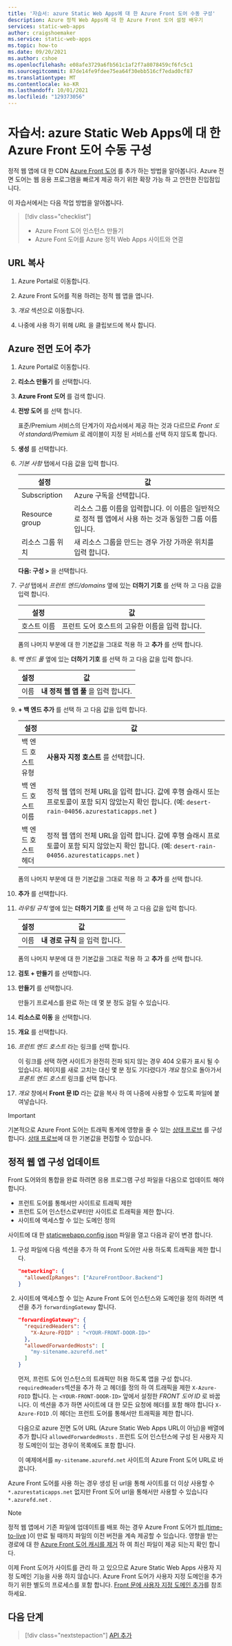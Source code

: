 ```yaml
---
title: '자습서: azure Static Web Apps에 대 한 Azure Front 도어 수동 구성'
description: Azure 정적 Web Apps에 대 한 Azure Front 도어 설정 배우기
services: static-web-apps
author: craigshoemaker
ms.service: static-web-apps
ms.topic: how-to
ms.date: 09/20/2021
ms.author: cshoe
ms.openlocfilehash: e08afe3729a6fb561c1af2f7a8078459cf6fc5c1
ms.sourcegitcommit: 87de14fe9fdee75ea64f30ebb516cf7edad0cf87
ms.translationtype: MT
ms.contentlocale: ko-KR
ms.lasthandoff: 10/01/2021
ms.locfileid: "129373056"
---
```

# <a name="tutorial-manually-configure-azure-front-door-for-azure-static-web-apps"></a>자습서: azure Static Web Apps에 대 한 Azure Front 도어 수동 구성

정적 웹 앱에 대 한 CDN [Azure Front 도어](../frontdoor/front-door-overview.md) 를 추가 하는 방법을 알아봅니다.  Azure 전면 도어는 웹 응용 프로그램을 빠르게 제공 하기 위한 확장 가능 하 고 안전한 진입점입니다.

이 자습서에서는 다음 작업 방법을 알아봅니다.

> [!div class="checklist"]
>
> - Azure Front 도어 인스턴스 만들기
> - Azure Font 도어를 Azure 정적 Web Apps 사이트와 연결

## <a name="copy-url"></a>URL 복사

1. Azure Portal로 이동합니다.

1. Azure Front 도어를 적용 하려는 정적 웹 앱을 엽니다.

1. *개요* 섹션으로 이동합니다.

1. 나중에 사용 하기 위해 *URL* 을 클립보드에 복사 합니다.

## <a name="add-azure-front-door"></a>Azure 전면 도어 추가

1. Azure Portal로 이동합니다.

1. **리소스 만들기** 를 선택합니다.

1. **Azure Front 도어** 를 검색 합니다.

1. **전방 도어** 를 선택 합니다.

    표준/Premium 서비스의 단계가이 자습서에서 제공 하는 것과 다르므로 *Front 도어 standard/Premium* 로 레이블이 지정 된 서비스를 선택 하지 않도록 합니다.

1. **생성** 를 선택합니다.

1. *기본 사항* 탭에서 다음 값을 입력 합니다.

    | 설정 | 값 |
    |---|---|
    | Subscription | Azure 구독을 선택합니다. |
    | Resource group | 리소스 그룹 이름을 입력합니다. 이 이름은 일반적으로 정적 웹 앱에서 사용 하는 것과 동일한 그룹 이름입니다. |
    | 리소스 그룹 위치 | 새 리소스 그룹을 만드는 경우 가장 가까운 위치를 입력 합니다. |

    **다음: 구성 >** 을 선택합니다.

1. *구성* 탭에서 *프런트 엔드/domains* 옆에 있는 **더하기 기호** 를 선택 하 고 다음 값을 입력 합니다.

    | 설정 | 값 |
    |---|---|
    | 호스트 이름 | 프런트 도어 호스트의 고유한 이름을 입력 합니다. |

    폼의 나머지 부분에 대 한 기본값을 그대로 적용 하 고 **추가** 를 선택 합니다.

1. *백 엔드 풀* 옆에 있는 **더하기 기호** 를 선택 하 고 다음 값을 입력 합니다.

    | 설정 | 값 |
    |---|---|
    | 이름 | **내 정적 웹 앱 풀** 을 입력 합니다. |

1. **+ 백 엔드 추가** 를 선택 하 고 다음 값을 입력 합니다.

    | 설정 | 값 |
    |---|---|
    | 백 엔드 호스트 유형 | **사용자 지정 호스트** 를 선택합니다. |
    | 백 엔드 호스트 이름 | 정적 웹 앱의 전체 URL을 입력 합니다. 값에 후행 슬래시 또는 프로토콜이 포함 되지 않았는지 확인 합니다. (예: `desert-rain-04056.azurestaticapps.net` )  |
    | 백 엔드 호스트 헤더 | 정적 웹 앱의 전체 URL을 입력 합니다. 값에 후행 슬래시 프로토콜이 포함 되지 않았는지 확인 합니다. (예: `desert-rain-04056.azurestaticapps.net` ) |

    폼의 나머지 부분에 대 한 기본값을 그대로 적용 하 고 **추가** 를 선택 합니다.

1. **추가** 를 선택합니다.

1. *라우팅 규칙* 옆에 있는 **더하기 기호** 를 선택 하 고 다음 값을 입력 합니다.

    | 설정 | 값 |
    |---|---|
    | 이름 | **내 경로 규칙** 을 입력 합니다. |

    폼의 나머지 부분에 대 한 기본값을 그대로 적용 하 고 **추가** 를 선택 합니다.

1. **검토 + 만들기** 를 선택합니다.

1. **만들기** 를 선택합니다.

    만들기 프로세스를 완료 하는 데 몇 분 정도 걸릴 수 있습니다.

1. **리소스로 이동** 을 선택합니다.

1. **개요** 를 선택합니다.

1. *프런트 엔드 호스트* 라는 링크를 선택 합니다.

    이 링크를 선택 하면 사이트가 완전히 전파 되지 않는 경우 404 오류가 표시 될 수 있습니다. 페이지를 새로 고치는 대신 몇 분 정도 기다렸다가 *개요* 창으로 돌아가서 *프론트 엔드 호스트* 링크를 선택 합니다.

1. *개요* 창에서 **Front 문 ID** 라는 값을 복사 하 여 나중에 사용할 수 있도록 파일에 붙여넣습니다.

> [!IMPORTANT]
> 기본적으로 Azure Front 도어는 트래픽 통계에 영향을 줄 수 있는 [상태 프로브](../frontdoor/front-door-health-probes.md) 를 구성 합니다. [상태 프로브](../frontdoor/front-door-health-probes.md)에 대 한 기본값을 편집할 수 있습니다.

## <a name="update-static-web-app-configuration"></a>정적 웹 앱 구성 업데이트

Front 도어와의 통합을 완료 하려면 응용 프로그램 구성 파일을 다음으로 업데이트 해야 합니다.

- 프런트 도어를 통해서만 사이트로 트래픽 제한
- 프런트 도어 인스턴스로부터만 사이트로 트래픽을 제한 합니다.
- 사이트에 액세스할 수 있는 도메인 정의

사이트에 대 한 [staticwebapp.config json](configuration.md) 파일을 열고 다음과 같이 변경 합니다.

1. 구성 파일에 다음 섹션을 추가 하 여 Front 도어만 사용 하도록 트래픽을 제한 합니다.

    ```json
    "networking": {
      "allowedIpRanges": ["AzureFrontDoor.Backend"]
    }
    ```

1. 사이트에 액세스할 수 있는 Azure Front 도어 인스턴스와 도메인을 정의 하려면 섹션을 추가 `forwardingGateway` 합니다.

    ```json
    "forwardingGateway": {
      "requiredHeaders": {
        "X-Azure-FDID" : "<YOUR-FRONT-DOOR-ID>"
      },
      "allowedForwardedHosts": [
        "my-sitename.azurefd.net"
      ]
    }
    ```

    먼저, 프런트 도어 인스턴스의 트래픽만 허용 하도록 앱을 구성 합니다. `requiredHeaders`섹션을 추가 하 고 헤더를 정의 하 여 트래픽을 제한 `X-Azure-FDID` 합니다. 는 `<YOUR-FRONT-DOOR-ID>` 앞에서 설정한 *FRONT 도어 ID* 로 바꿉니다. 이 섹션을 추가 하면 사이트에 대 한 모든 요청에 헤더를 포함 해야 합니다 `X-Azure-FDID` .이 헤더는 프런트 도어를 통해서만 트래픽을 제한 합니다.

    다음으로 azure 전면 도어 URL (Azure Static Web Apps URL이 아님)을 배열에 추가 합니다 `allowedForwardedHosts` . 프런트 도어 인스턴스에 구성 된 사용자 지정 도메인이 있는 경우이 목록에도 포함 합니다.

    이 예제에서를 `my-sitename.azurefd.net` 사이트의 Azure Front 도어 URL로 바꿉니다.

Azure Front 도어를 사용 하는 경우 생성 된 url을 통해 사이트를 더 이상 사용할 수 `*.azurestaticapps.net` 없지만 Front 도어 url을 통해서만 사용할 수 있습니다 `*.azurefd.net` .

> [!NOTE]
> 정적 웹 앱에서 기존 파일에 업데이트를 배포 하는 경우 Azure Front 도어가 [ttl (time-to-live](https://wikipedia.org/wiki/Time_to_live) )이 만료 될 때까지 파일의 이전 버전을 계속 제공할 수 있습니다. 영향을 받는 경로에 대 한 [Azure Front 도어 캐시를 제거](../frontdoor/front-door-caching.md#cache-purge) 하 여 최신 파일이 제공 되는지 확인 합니다.

이제 Front 도어가 사이트를 관리 하 고 있으므로 Azure Static Web Apps 사용자 지정 도메인 기능을 사용 하지 않습니다. Azure Front 도어가 사용자 지정 도메인을 추가 하기 위한 별도의 프로세스를 포함 합니다. [Front 문에 사용자 지정 도메인 추가](../frontdoor/front-door-custom-domain.md)를 참조 하세요.

## <a name="next-steps"></a>다음 단계

> [!div class="nextstepaction"]
> [API 추가](apis.md)
